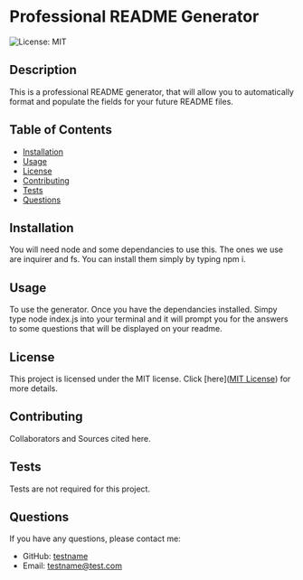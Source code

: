 # Professional README Generator
  ![License: MIT](https://img.shields.io/badge/License-MIT-yellow.svg)

## Description

This is a professional README generator, that will allow you to automatically format and populate the fields for your future README files.

## Table of Contents

- [Installation](#installation)
- [Usage](#usage)
- [License](#license)
- [Contributing](#contributing)
- [Tests](#tests)
- [Questions](#questions)

## Installation

You will need node and some dependancies to use this.  The ones we use are inquirer and fs. You can install them simply by typing npm i.

## Usage

To use the generator. Once you have the dependancies installed.  Simpy type node index.js into your terminal and it will prompt you for the answers to some questions that will be displayed on your readme.

## License

This project is licensed under the MIT license. Click [here]([MIT License](https://opensource.org/licenses/MIT)) for more details.

## Contributing

Collaborators and Sources cited here.

## Tests

Tests are not required for this project.

## Questions

If you have any questions, please contact me:

- GitHub: [testname](https://github.com/testname)
- Email: [testname@test.com](mailto:testname@test.com)